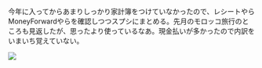 今年に入ってからあまりしっかり家計簿をつけていなかったので、レシートやらMoneyForwardやらを確認しつつスプシにまとめる。先月のモロッコ旅行のところも見返したが、思ったより使っているなあ。現金払いが多かったので内訳をいまいち覚えていない。

![](https://photos.old.apkas.net/medium/202404/20240405-225230.webp)
